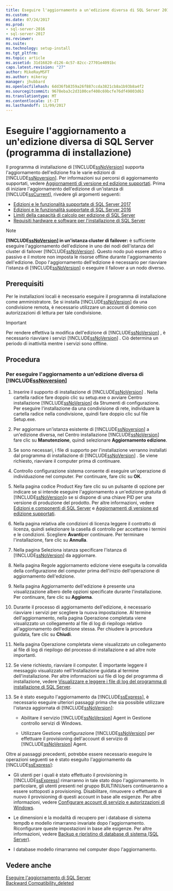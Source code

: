 ```yaml
---
title: Eseguire l'aggiornamento a un'edizione diversa di SQL Server 2016 (programma di installazione) | Microsoft Docs
ms.custom: 
ms.date: 07/24/2017
ms.prod:
- sql-server-2016
- sql-server-2017
ms.reviewer: 
ms.suite: 
ms.technology: setup-install
ms.tgt_pltfrm: 
ms.topic: article
ms.assetid: 31d16820-d126-4c57-82cc-27701e4091bc
caps.latest.revision: "27"
author: MikeRayMSFT
ms.author: mikeray
manager: jhubbard
ms.openlocfilehash: 6dd36fb8359a26f887ccda3821cb8a1b93b8a4f2
ms.sourcegitcommit: 9678eba3c2d3100cef408c69bcfe76df49803d63
ms.translationtype: MT
ms.contentlocale: it-IT
ms.lasthandoff: 11/09/2017
---
```

# <a name="upgrade-to-a-different-edition-of-sql-server-setup"></a>Eseguire l'aggiornamento a un'edizione diversa di SQL Server (programma di installazione)
Il programma di installazione di [!INCLUDE[ssNoVersion](../../includes/ssnoversion-md.md)] supporta l'aggiornamento dell'edizione fra le varie edizioni di [!INCLUDE[ssNoversion](../../includes/ssnoversion-md.md)]. Per informazioni sui percorsi di aggiornamento supportati, vedere [Aggiornamenti di versione ed edizione supportati](../../database-engine/install-windows/supported-version-and-edition-upgrades-2017.md). Prima di iniziare l'aggiornamento dell'edizione di un'istanza di [!INCLUDE[ssCurrent](../../includes/sscurrent-md.md)], rivedere gli argomenti seguenti:  

- [Edizioni e le funzionalità supportate di SQL Server 2017](../../sql-server/editions-and-components-of-sql-server-2017.md)  
- [Edizioni e le funzionalità supportate di SQL Server 2016](../../sql-server/editions-and-components-of-sql-server-2016.md)  
- [Limiti della capacità di calcolo per edizione di SQL Server](../../sql-server/compute-capacity-limits-by-edition-of-sql-server.md)  
- [Requisiti hardware e software per l'installazione di SQL Server](../../sql-server/install/hardware-and-software-requirements-for-installing-sql-server.md)  
  
> [!NOTE]  
> **[!INCLUDE[ssNoVersion](../../includes/ssnoversion-md.md)] in un'istanza cluster di failover:** è sufficiente eseguire l'aggiornamento dell'edizione in uno dei nodi dell'istanza del cluster di failover [!INCLUDE[ssNoVersion](../../includes/ssnoversion-md.md)]. Questo nodo può essere attivo o passivo e il motore non imposta le risorse offline durante l'aggiornamento dell'edizione. Dopo l'aggiornamento dell'edizione è necessario per riavviare l'istanza di [!INCLUDE[ssNoVersion](../../includes/ssnoversion-md.md)] o eseguire il failover a un nodo diverso.  
  
## <a name="prerequisites"></a>Prerequisiti  
Per le installazioni locali è necessario eseguire il programma di installazione come amministratore. Se si installa [!INCLUDE[ssNoVersion](../../includes/ssnoversion-md.md)] da una condivisione remota, è necessario utilizzare un account di dominio con autorizzazioni di lettura per tale condivisione.  
  
> [!IMPORTANT]  
> Per rendere effettiva la modifica dell'edizione di [!INCLUDE[ssNoVersion](../../includes/ssnoversion-md.md)] , è necessario riavviare i servizi [!INCLUDE[ssNoVersion](../../includes/ssnoversion-md.md)] . Ciò determina un periodo di inattività mentre i servizi sono offline.  
  
## <a name="procedure"></a>Procedura  
  
### <a name="to-upgrade-to-a-different-edition-of-includessnoversionincludesssnoversion-mdmd"></a>Per eseguire l'aggiornamento a un'edizione diversa di [!INCLUDE[ssNoversion](../../includes/ssnoversion-md.md)]  
  
1.  Inserire il supporto di installazione di [!INCLUDE[ssNoVersion](../../includes/ssnoversion-md.md)] . Nella cartella radice fare doppio clic su setup.exe o avviare Centro installazione [!INCLUDE[ssNoVersion](../../includes/ssnoversion-md.md)] da Strumenti di configurazione. Per eseguire l'installazione da una condivisione di rete, individuare la cartella radice nella condivisione, quindi fare doppio clic sul file Setup.exe.  
  
2.  Per aggiornare un'istanza esistente di [!INCLUDE[ssNoversion](../../includes/ssnoversion-md.md)] a un'edizione diversa, nel Centro installazione [!INCLUDE[ssNoVersion](../../includes/ssnoversion-md.md)] fare clic su **Manutenzione**, quindi selezionare **Aggiornamento edizione**.  
  
3.  Se sono necessari, i file di supporto per l'installazione verranno installati dal programma di installazione di [!INCLUDE[ssNoVersion](../../includes/ssnoversion-md.md)] . Se viene richiesto, riavviare il computer prima di continuare.  
  
4.  Controllo configurazione sistema consente di eseguire un'operazione di individuazione nel computer. Per continuare, fare clic su **OK**.  
  
5.  Nella pagina codice Product Key fare clic su un pulsante di opzione per indicare se si intende eseguire l'aggiornamento a un'edizione gratuita di [!INCLUDE[ssNoVersion](../../includes/ssnoversion-md.md)]o se si dispone di una chiave PID per una versione di produzione del prodotto. Per altre informazioni, vedere [Edizioni e componenti di SQL Server](../../sql-server/editions-and-components-of-sql-server-2017.md) e [Aggiornamenti di versione ed edizione supportati](../../database-engine/install-windows/supported-version-and-edition-upgrades.md).  
  
6.  Nella pagina relativa alle condizioni di licenza leggere il contratto di licenza, quindi selezionare la casella di controllo per accettarne i termini e le condizioni. Scegliere **Avanti**per continuare. Per terminare l'installazione, fare clic su **Annulla**.  
  
7.  Nella pagina Seleziona istanza specificare l'istanza di [!INCLUDE[ssNoVersion](../../includes/ssnoversion-md.md)] da aggiornare.  
  
8.  Nella pagina Regole aggiornamento edizione viene eseguita la convalida della configurazione del computer prima dell'inizio dell'operazione di aggiornamento dell'edizione.  
  
9. Nella pagina Aggiornamento dell'edizione è presente una visualizzazione albero delle opzioni specificate durante l'installazione. Per continuare, fare clic su **Aggiorna**.  
  
10. Durante il processo di aggiornamento dell'edizione, è necessario riavviare i servizi per scegliere la nuova impostazione. Al termine dell'aggiornamento, nella pagina Operazione completata viene visualizzato un collegamento al file di log di riepilogo relativo all'aggiornamento dell'edizione stessa. Per chiudere la procedura guidata, fare clic su **Chiudi**.  
  
11. Nella pagina Operazione completata viene visualizzato un collegamento al file di log di riepilogo del processo di installazione e ad altre note importanti.  
  
12. Se viene richiesto, riavviare il computer. È importante leggere il messaggio visualizzato nell'Installazione guidata al termine dell'installazione. Per altre informazioni sui file di log del programma di installazione, vedere [Visualizzare e leggere i file di log del programma di installazione di SQL Server](../../database-engine/install-windows/view-and-read-sql-server-setup-log-files.md).  
  
13. Se è stato eseguito l'aggiornamento da [!INCLUDE[ssExpress](../../includes/ssexpress-md.md)], è necessario eseguire ulteriori passaggi prima che sia possibile utilizzare l'istanza aggiornata di [!INCLUDE[ssNoVersion](../../includes/ssnoversion-md.md)]:  
  
    -   Abilitare il servizio [!INCLUDE[ssNoVersion](../../includes/ssnoversion-md.md)] Agent in Gestione controllo servizi di Windows.  
  
    -   Utilizzare Gestione configurazione [!INCLUDE[ssNoVersion](../../includes/ssnoversion-md.md)] per effettuare il provisioning dell'account di servizio di [!INCLUDE[ssNoVersion](../../includes/ssnoversion-md.md)] Agent.  
  
 Oltre ai passaggi precedenti, potrebbe essere necessario eseguire le operazioni seguenti se è stato eseguito l'aggiornamento da [!INCLUDE[ssExpress](../../includes/ssexpress-md.md)]:  
  
-   Gli utenti per i quali è stato effettuato il provisioning in [!INCLUDE[ssExpress](../../includes/ssexpress-md.md)] rimarranno in tale stato dopo l'aggiornamento. In particolare, gli utenti presenti nel gruppo BUILTIN\Users continueranno a essere sottoposti a provisioning. Disabilitare, rimuovere o effettuare di nuovo il provisioning di questi account in base alle esigenze. Per altre informazioni, vedere [Configurare account di servizio e autorizzazioni di Windows](../../database-engine/configure-windows/configure-windows-service-accounts-and-permissions.md).  
  
-   Le dimensioni e la modalità di recupero per i database di sistema tempdb e modello rimarranno invariate dopo l'aggiornamento. Riconfigurare queste impostazioni in base alle esigenze. Per altre informazioni, vedere [Backup e ripristino di database di sistema &#40;SQL Server&#41;](../../relational-databases/backup-restore/back-up-and-restore-of-system-databases-sql-server.md).  
  
-   I database modello rimarranno nel computer dopo l'aggiornamento.  
  
## <a name="see-also"></a>Vedere anche  
 [Eseguire l'aggiornamento di SQL Server](../../database-engine/install-windows/upgrade-sql-server.md)   
 [Backward Compatibility_deleted](http://msdn.microsoft.com/library/15d9117e-e2fa-4985-99ea-66a117c1e9fd)  
  
  
